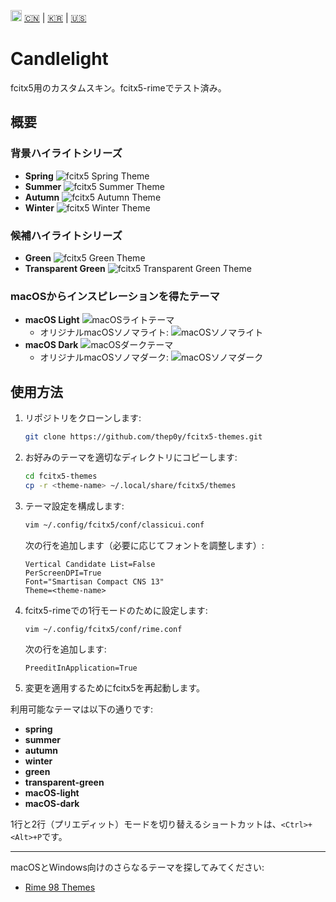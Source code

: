 <img src="https://gw.alipayobjects.com/zos/antfincdn/R8sN%24GNdh6/language.svg" width="18"> [<span>:cn:</span>](./README.md) | [<span>:kr:</span>](./README.kr.md) | [<span>:us:</span>](./README.en.md)

# Candlelight

fcitx5用のカスタムスキン。fcitx5-rimeでテスト済み。

## 概要

### 背景ハイライトシリーズ

- **Spring**
  ![fcitx5 Spring Theme](images/1606626556.png)
- **Summer**
  ![fcitx5 Summer Theme](images/1606805712.png)
- **Autumn**
  ![fcitx5 Autumn Theme](images/1606805738.png)
- **Winter**
  ![fcitx5 Winter Theme](images/1606805676.png)

### 候補ハイライトシリーズ

- **Green**
  ![fcitx5 Green Theme](images/1607336476.png)
- **Transparent Green**
  ![fcitx5 Transparent Green Theme](images/1607338718.png)

### macOSからインスピレーションを得たテーマ

- **macOS Light**
  ![macOSライトテーマ](images/mac-light.png)
  - オリジナルmacOSソノマライト:
    ![macOSソノマライト](images/macOS%20Sonoma%20Light.png)
- **macOS Dark**
  ![macOSダークテーマ](images/mac-dark.png)
  - オリジナルmacOSソノマダーク:
    ![macOSソノマダーク](images/macOS%20Sonoma%20Dark.png)

## 使用方法

1. リポジトリをクローンします:

   ```bash
   git clone https://github.com/thep0y/fcitx5-themes.git
   ```

2. お好みのテーマを適切なディレクトリにコピーします:

   ```bash
   cd fcitx5-themes
   cp -r <theme-name> ~/.local/share/fcitx5/themes
   ```

3. テーマ設定を構成します:

   ```bash
   vim ~/.config/fcitx5/conf/classicui.conf
   ```

   次の行を追加します（必要に応じてフォントを調整します）:

   ```apacheconf
   Vertical Candidate List=False
   PerScreenDPI=True
   Font="Smartisan Compact CNS 13"
   Theme=<theme-name>
   ```

4. fcitx5-rimeでの1行モードのために設定します:

   ```bash
   vim ~/.config/fcitx5/conf/rime.conf
   ```

   次の行を追加します:

   ```apacheconf
   PreeditInApplication=True
   ```

5. 変更を適用するためにfcitx5を再起動します。

利用可能なテーマは以下の通りです:

- **spring**
- **summer**
- **autumn**
- **winter**
- **green**
- **transparent-green**
- **macOS-light**
- **macOS-dark**

1行と2行（プリエディット）モードを切り替えるショートカットは、`<Ctrl>+<Alt>+P`です。

---

macOSとWindows向けのさらなるテーマを探してみてください:

- [Rime 98 Themes](https://github.com/thep0y/rime-98/tree/master/themes)
